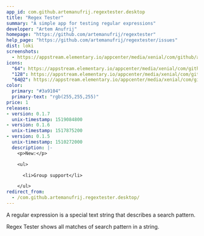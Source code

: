 ```yaml
---
app_id: com.github.artemanufrij.regextester.desktop
title: "Regex Tester"
summary: "A simple app for testing regular expressions"
developer: "Artem Anufrij"
homepage: "https://github.com/artemanufrij/regextester"
help_page: "https://github.com/artemanufrij/regextester/issues"
dist: loki
screenshots:
  - https://appstream.elementary.io/appcenter/media/xenial/com/github/artemanufrij.regextester.desktop/B3E8ED5CA40FD7E06150E0FFDC1EC6A5/screenshots/image-1_orig.png
icons:
  "64": https://appstream.elementary.io/appcenter/media/xenial/com/github/artemanufrij.regextester.desktop/B3E8ED5CA40FD7E06150E0FFDC1EC6A5/icons/64x64/com.github.artemanufrij.regextester_com.github.artemanufrij.regextester.png
  "128": https://appstream.elementary.io/appcenter/media/xenial/com/github/artemanufrij.regextester.desktop/B3E8ED5CA40FD7E06150E0FFDC1EC6A5/icons/128x128/com.github.artemanufrij.regextester_com.github.artemanufrij.regextester.png
  "64@2": https://appstream.elementary.io/appcenter/media/xenial/com/github/artemanufrij.regextester.desktop/B3E8ED5CA40FD7E06150E0FFDC1EC6A5/icons/64x64@2/com.github.artemanufrij.regextester_com.github.artemanufrij.regextester.png
color:
  primary: "#3a9104"
  primary-text: "rgb(255,255,255)"
price: 1
releases:
- version: 0.1.7
  unix-timestamp: 1519084800
- version: 0.1.6
  unix-timestamp: 1517875200
- version: 0.1.5
  unix-timestamp: 1510272000
  description: |-
    <p>New:</p>

    <ul>

      <li>Group support</li>

    </ul>
redirect_from:
  - /com.github.artemanufrij.regextester.desktop/
---
```


<p>A regular expression is a special text string that describes a search pattern.</p>
<p>Regex Tester shows all matches of search pattern in a string.</p>